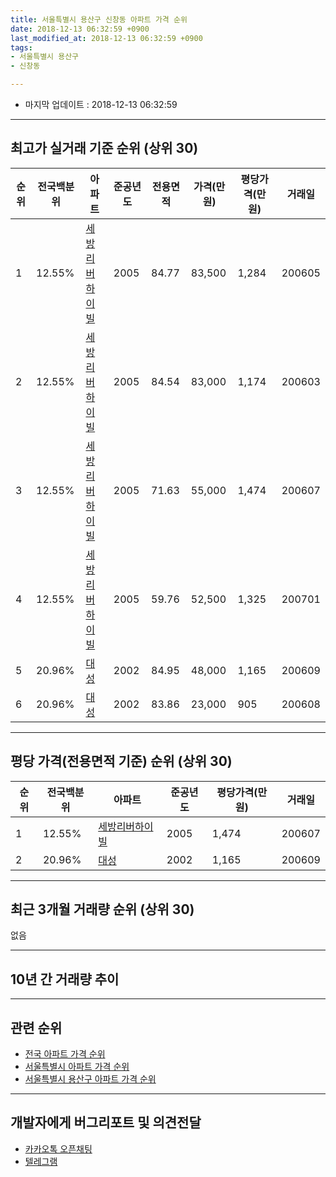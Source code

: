 ```yaml
---
title: 서울특별시 용산구 신창동 아파트 가격 순위
date: 2018-12-13 06:32:59 +0900
last_modified_at: 2018-12-13 06:32:59 +0900
tags:
- 서울특별시 용산구
- 신창동

---
```


* 마지막 업데이트 : 2018-12-13 06:32:59

---

## 최고가 실거래 기준 순위 (상위 30)


|순위|전국백분위|아파트|준공년도|전용면적|가격(만원)|평당가격(만원)|거래일|
|---|---|---|---|---|---|---|---|
|1|12.55%|[세방리버하이빌](https://search.naver.com/search.naver?query=%EC%84%9C%EC%9A%B8%ED%8A%B9%EB%B3%84%EC%8B%9C+%EC%9A%A9%EC%82%B0%EA%B5%AC+%EC%8B%A0%EC%B0%BD%EB%8F%99+%EC%84%B8%EB%B0%A9%EB%A6%AC%EB%B2%84%ED%95%98%EC%9D%B4%EB%B9%8C)|2005|84.77|83,500|1,284|200605|
|2|12.55%|[세방리버하이빌](https://search.naver.com/search.naver?query=%EC%84%9C%EC%9A%B8%ED%8A%B9%EB%B3%84%EC%8B%9C+%EC%9A%A9%EC%82%B0%EA%B5%AC+%EC%8B%A0%EC%B0%BD%EB%8F%99+%EC%84%B8%EB%B0%A9%EB%A6%AC%EB%B2%84%ED%95%98%EC%9D%B4%EB%B9%8C)|2005|84.54|83,000|1,174|200603|
|3|12.55%|[세방리버하이빌](https://search.naver.com/search.naver?query=%EC%84%9C%EC%9A%B8%ED%8A%B9%EB%B3%84%EC%8B%9C+%EC%9A%A9%EC%82%B0%EA%B5%AC+%EC%8B%A0%EC%B0%BD%EB%8F%99+%EC%84%B8%EB%B0%A9%EB%A6%AC%EB%B2%84%ED%95%98%EC%9D%B4%EB%B9%8C)|2005|71.63|55,000|1,474|200607|
|4|12.55%|[세방리버하이빌](https://search.naver.com/search.naver?query=%EC%84%9C%EC%9A%B8%ED%8A%B9%EB%B3%84%EC%8B%9C+%EC%9A%A9%EC%82%B0%EA%B5%AC+%EC%8B%A0%EC%B0%BD%EB%8F%99+%EC%84%B8%EB%B0%A9%EB%A6%AC%EB%B2%84%ED%95%98%EC%9D%B4%EB%B9%8C)|2005|59.76|52,500|1,325|200701|
|5|20.96%|[대성](https://search.naver.com/search.naver?query=%EC%84%9C%EC%9A%B8%ED%8A%B9%EB%B3%84%EC%8B%9C+%EC%9A%A9%EC%82%B0%EA%B5%AC+%EC%8B%A0%EC%B0%BD%EB%8F%99+%EB%8C%80%EC%84%B1)|2002|84.95|48,000|1,165|200609|
|6|20.96%|[대성](https://search.naver.com/search.naver?query=%EC%84%9C%EC%9A%B8%ED%8A%B9%EB%B3%84%EC%8B%9C+%EC%9A%A9%EC%82%B0%EA%B5%AC+%EC%8B%A0%EC%B0%BD%EB%8F%99+%EB%8C%80%EC%84%B1)|2002|83.86|23,000|905|200608|


---

## 평당 가격(전용면적 기준) 순위 (상위 30)


|순위|전국백분위|아파트|준공년도|평당가격(만원)|거래일|
|---|---|---|---|---|---|
|1|12.55%|[세방리버하이빌](https://search.naver.com/search.naver?query=%EC%84%9C%EC%9A%B8%ED%8A%B9%EB%B3%84%EC%8B%9C+%EC%9A%A9%EC%82%B0%EA%B5%AC+%EC%8B%A0%EC%B0%BD%EB%8F%99+%EC%84%B8%EB%B0%A9%EB%A6%AC%EB%B2%84%ED%95%98%EC%9D%B4%EB%B9%8C)|2005|1,474|200607|
|2|20.96%|[대성](https://search.naver.com/search.naver?query=%EC%84%9C%EC%9A%B8%ED%8A%B9%EB%B3%84%EC%8B%9C+%EC%9A%A9%EC%82%B0%EA%B5%AC+%EC%8B%A0%EC%B0%BD%EB%8F%99+%EB%8C%80%EC%84%B1)|2002|1,165|200609|


---

## 최근 3개월 거래량 순위 (상위 30)

없음

---

## 10년 간 거래량 추이


<div style="width:100%;">
    <canvas id="deal_progress" height="250"></canvas>
</div>

<script>
new Chart(document.getElementById("deal_progress"), {
    type: 'line',
    data: {
        labels: ['200812','200901','200902','200903','200904','200905','200906','200907','200908','200909','200910','200911','200912','201001','201002','201003','201004','201005','201006','201007','201008','201009','201010','201011','201012','201101','201102','201103','201104','201105','201106','201107','201108','201109','201110','201111','201112','201201','201202','201203','201204','201205','201206','201207','201208','201209','201210','201211','201212','201301','201302','201303','201304','201305','201306','201307','201308','201309','201310','201311','201312','201401','201402','201403','201404','201405','201406','201407','201408','201409','201410','201411','201412','201501','201502','201503','201504','201505','201506','201507','201508','201509','201510','201511','201512','201601','201602','201603','201604','201605','201606','201607','201608','201609','201610','201611','201612','201701','201702','201703','201704','201705','201706','201707','201708','201709','201710','201711','201712','201801','201802','201803','201804','201805','201806','201807','201808','201809','201810','201811','201812'],
        datasets: [{
            label: '실거래 수',
            pointRadius: 1,
            data: [0, 0, 0, 0, 1, 0, 1, 0, 1, 0, 0, 0, 0, 0, 0, 0, 0, 0, 0, 0, 0, 0, 0, 0, 0, 0, 0, 0, 0, 0, 0, 0, 1, 0, 0, 0, 0, 1, 0, 1, 0, 0, 0, 0, 0, 0, 0, 0, 2, 2, 0, 0, 2, 0, 1, 0, 1, 3, 1, 0, 1, 2, 0, 0, 0, 1, 0, 1, 0, 0, 1, 0, 1, 1, 0, 2, 0, 0, 1, 0, 1, 2, 2, 0, 1, 0, 0, 1, 2, 2, 3, 1, 1, 0, 2, 0, 1, 1, 0, 2, 2, 4, 1, 0, 0, 0, 1, 1, 3, 0, 1, 2, 0, 1, 0, 0, 7, 0, 0, 0, 0],
            borderColor: "rgba(255, 201, 14, 1)",
            backgroundColor: "rgba(255, 201, 14, 0.5)",
            fill: true,
        }]
    },
    options: {
        responsive: true,
        title: {
            display: true,
            text: '10년간 거래량 추이'
        },
        tooltips: {
            mode: 'index',
            intersect: false,
        },
        hover: {
            mode: 'nearest',
            intersect: true
        },
        scales: {
            xAxes: [{
                display: true,
                scaleLabel: {
                    display: true,
                    labelString: '년/월'
                }
            }],
            yAxes: [{
                display: true,
                ticks: {
                    suggestedMin: 0,
                },
                scaleLabel: {
                    display: true,
                    labelString: '실거래 수'
                }
            }]
        }
    }
});

</script>


---

## 관련 순위

- [전국 아파트 가격 순위](https://inasie.github.io/apt-ranking/전국)
- [서울특별시 아파트 가격 순위](https://inasie.github.io/apt-ranking/서울특별시)
- [서울특별시 용산구 아파트 가격 순위](https://inasie.github.io/apt-ranking/서울특별시-용산구)


---

## 개발자에게 버그리포트 및 의견전달

- [카카오톡 오픈채팅](https://open.kakao.com/o/gLJUAP4)
- [텔레그램](https://t.me/inasie)

